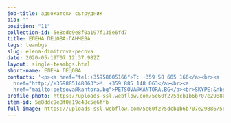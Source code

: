 ```yaml
---
job-title: адвокатски сътрудник
bio: ""
position: "11"
collection-id: 5e8ddc9e8f0a197f135e6fd7
title: ЕЛЕНА ПЕЦОВА-ГАНЧЕВА
tags: teambgs
slug: elena-dimitrova-pecova
date: 2020-05-19T07:12:37.982Z
layout: single-teambgs.html
short-name: ЕЛЕНА ПЕЦОВА
contacts: '<p><a href="tel:+35958605166">T: +359 58 605 166</a><br><a
  href="http://+359885148063">M: +359 885 148 063</a><br><a
  href="mailto:petsova@kantora.bg">PETSOVA@KANTORA.BG</a><br>SKYPE:&nbsp;SATRUDNIK_ELENA_PETSOVA</p>'
profile-photo: https://uploads-ssl.webflow.com/5e60f275dcb1b6b707e29886/5e60f2eaafff655d459b9af7_5e52e2aa258ffe1ae28cc7ef_5ca391d27553532838f8a527_Petsova_Small.jpeg
item-id: 5e8ddc9e8f0a19c48c5e6ffb
full-image: https://uploads-ssl.webflow.com/5e60f275dcb1b6b707e29886/5e8710cc68192f1845ff7fe2_image%2022.jpg
---
```

